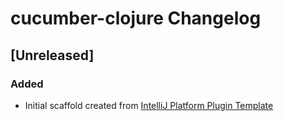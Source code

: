 <!-- Keep a Changelog guide -> https://keepachangelog.com -->

# cucumber-clojure Changelog

## [Unreleased]
### Added
- Initial scaffold created from [IntelliJ Platform Plugin Template](https://github.com/JetBrains/intellij-platform-plugin-template)

